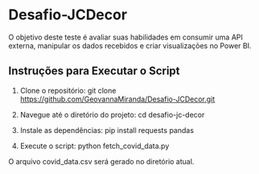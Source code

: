 # Desafio-JCDecor
O objetivo deste teste é avaliar suas habilidades em consumir uma API externa, manipular os dados recebidos e criar visualizações no Power BI.

## Instruções para Executar o Script

1. Clone o repositório:
   git clone https://github.com/GeovannaMiranda/Desafio-JCDecor.git

2. Navegue até o diretório do projeto:
    cd desafio-jc-decor

3. Instale as dependências:
    pip install requests pandas

4. Execute o script:
    python fetch_covid_data.py


O arquivo covid_data.csv será gerado no diretório atual.
